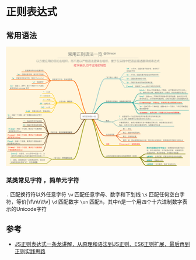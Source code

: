 # 正则表达式

## 常用语法

![](./images/img-js-grammar.png)

### 某类常见字符 ，简单元字符
`.` 匹配换行符以外任意字符
`\w` 匹配任意字母、数字和下划线
`\s` 匹配任何空白字符，等价[\f\n\r\t\v]
`\d` 匹配数字
`\un` 匹配n，其中n是一个用四个十六进制数字表示的Unicode字符
 


## 参考

- [JS正则表达式一条龙讲解，从原理和语法到JS正则、ES6正则扩展，最后再到正则实践思路](https://segmentfault.com/a/1190000008088937)